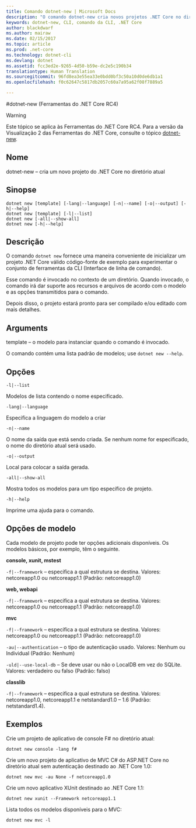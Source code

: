 ```yaml
---
title: Comando dotnet-new | Microsoft Docs
description: "O comando dotnet-new cria novos projetos .NET Core no diretório atual."
keywords: dotnet-new, CLI, comando da CLI, .NET Core
author: blackdwarf
ms.author: mairaw
ms.date: 02/15/2017
ms.topic: article
ms.prod: .net-core
ms.technology: dotnet-cli
ms.devlang: dotnet
ms.assetid: fcc3ed2e-9265-4d50-b59e-dc2e5c190b34
translationtype: Human Translation
ms.sourcegitcommit: 96fd8ea3e55ea33e0bdd0bf3c50a10d0de6db1a1
ms.openlocfilehash: f0c62647c5817db2057c60a7a95a62f08f7889a5

---
```

#<a name="dotnet-new-net-core-tools-rc4"></a>dotnet-new (Ferramentas do .NET Core RC4)

> [!WARNING]
> Este tópico se aplica às Ferramentas do .NET Core RC4. Para a versão da Visualização 2 das Ferramentas do .NET Core, consulte o tópico [dotnet-new](../../tools/dotnet-new.md).

## <a name="name"></a>Nome
dotnet-new – cria um novo projeto do .NET Core no diretório atual

## <a name="synopsis"></a>Sinopse
```
dotnet new [template] [-lang|--language] [-n|--name] [-o|--output] [-h|--help]
dotnet new [template] [-l|--list]
dotnet new [-all|--show-all]
dotnet new [-h|--help]
```

## <a name="description"></a>Descrição
O comando `dotnet new` fornece uma maneira conveniente de inicializar um projeto .NET Core válido código-fonte de exemplo para experimentar o conjunto de ferramentas da CLI (Interface de linha de comando). 

Esse comando é invocado no contexto de um diretório. Quando invocado, o comando irá dar suporte aos recursos e arquivos de acordo com o modelo e as opções transmitidos para o comando. 

Depois disso, o projeto estará pronto para ser compilado e/ou editado com mais detalhes. 

## <a name="arguments"></a>Arguments
template – o modelo para instanciar quando o comando é invocado.

O comando contém uma lista padrão de modelos; use `dotnet new --help`. 

## <a name="options"></a>Opções

`-l|--list`         

Modelos de lista contendo o nome especificado.

`-lang|--language`  

Especifica a linguagem do modelo a criar

`-n|--name`         

O nome da saída que está sendo criada. Se nenhum nome for especificado, o nome do diretório atual será usado.

`-o|--output`       

Local para colocar a saída gerada.

`-all|--show-all`   

Mostra todos os modelos para um tipo específico de projeto.

`-h|--help`

Imprime uma ajuda para o comando.

## <a name="template-options"></a>Opções de modelo
Cada modelo de projeto pode ter opções adicionais disponíveis. Os modelos básicos, por exemplo, têm o seguinte.

**console, xunit, mstest**

`-f|--framework` – especifica a qual estrutura se destina. Valores: netcoreapp1.0 ou netcoreapp1.1 (Padrão: netcoreapp1.0)

**web, webapi**

`-f|--framework` – especifica a qual estrutura se destina. Valores: netcoreapp1.0 ou netcoreapp1.1 (Padrão: netcoreapp1.0)
 
**mvc**

`-f|--framework` – especifica a qual estrutura se destina. Valores: netcoreapp1.0 ou netcoreapp1.1 (Padrão: netcoreapp1.0)

`-au|--authentication` – o tipo de autenticação usado. Valores: Nenhum ou Individual (Padrão: Nenhum)

`-uld|--use-local-db` – Se deve usar ou não o LocalDB em vez do SQLite. Valores: verdadeiro ou falso (Padrão: falso)

**classlib**

`-f|--framework` – especifica a qual estrutura se destina. Valores: netcoreapp1.0, netcoreapp1.1 e netstandard1.0 – 1.6 (Padrão: netstandard1.4).

## <a name="examples"></a>Exemplos

Crie um projeto de aplicativo de console F# no diretório atual:

`dotnet new console -lang f#` 
   
Crie um novo projeto de aplicativo de MVC C# do ASP.NET Core no diretório atual sem autenticação destinado ao .NET Core 1.0:  

`dotnet new mvc -au None -f netcoreapp1.0`
 
Crie um novo aplicativo XUnit destinado ao .NET Core 1.1:

`dotnet new xunit --Framework netcoreapp1.1`

Lista todos os modelos disponíveis para o MVC:

`dotnet new mvc -l`


<!--HONumber=Feb17_HO3-->


